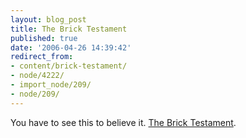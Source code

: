 ```yaml
---
layout: blog_post
title: The Brick Testament
published: true
date: '2006-04-26 14:39:42'
redirect_from:
- content/brick-testament/
- node/4222/
- import_node/209/
- node/209/
---
```


You have to see this to believe it. [The Brick Testament](http://www.thebricktestament.com/).
